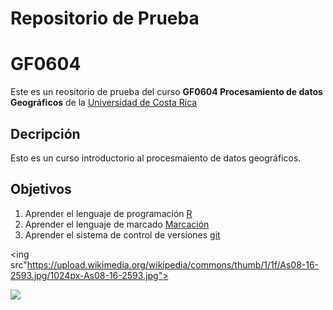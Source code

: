 # Repositorio de Prueba 
# GF0604
Este es un reositorio de prueba del curso **GF0604 Procesamiento de datos Geográficos** de la [Universidad de Costa Rica](https://www.ucr.ac.cr/)

## Decripción
Esto es un curso introductorio al procesmaiento de datos geográficos.

## Objetivos
1. Aprender el lenguaje de programación [R](https://es.wikipedia.org/wiki/R_(lenguaje_de_programaci%C3%B3n))
2. Aprender el lenguaje de marcado [Marcación](https://www.ionos.es/digitalguide/paginas-web/desarrollo-web/tutorial-de-markdown/)
3. Aprender el sistema de control de versiones [git](https://www.freecodecamp.org/news/git-and-github-for-beginners/)

<ing src"https://upload.wikimedia.org/wikipedia/commons/thumb/1/1f/As08-16-2593.jpg/1024px-As08-16-2593.jpg">

![](https://upload.wikimedia.org/wikipedia/commons/thumb/1/1f/As08-16-2593.jpg/1024px-As08-16-2593.jpg)
